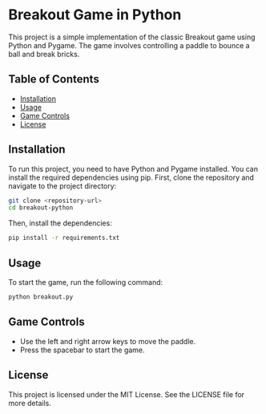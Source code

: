 # Breakout Game in Python

This project is a simple implementation of the classic Breakout game using Python and Pygame. The game involves controlling a paddle to bounce a ball and break bricks.

## Table of Contents

- [Installation](#installation)
- [Usage](#usage)
- [Game Controls](#game-controls)
- [License](#license)

## Installation

To run this project, you need to have Python and Pygame installed. You can install the required dependencies using pip. First, clone the repository and navigate to the project directory:

```bash
git clone <repository-url>
cd breakout-python
```

Then, install the dependencies:

```bash
pip install -r requirements.txt
```

## Usage

To start the game, run the following command:

```bash
python breakout.py
```

## Game Controls

- Use the left and right arrow keys to move the paddle.
- Press the spacebar to start the game.

## License

This project is licensed under the MIT License. See the LICENSE file for more details.